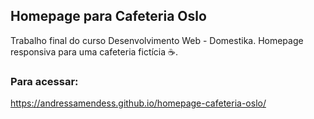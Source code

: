 ## Homepage para Cafeteria Oslo

Trabalho final do curso Desenvolvimento Web - Domestika.
Homepage responsiva para uma cafeteria fictícia ☕. 

### Para acessar:
https://andressamendess.github.io/homepage-cafeteria-oslo/

 
